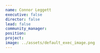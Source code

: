 ```yaml
---
name: Connor Leggett
executive: false
director: false
lead: false
community_manager:   
position:  
project:  
image: ../assets/default_exec_image.png
---
```

